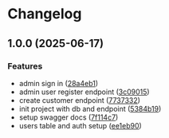 # Changelog

## 1.0.0 (2025-06-17)


### Features

* admin sign in ([28a4eb1](https://github.com/andras-szesztai/dvd_rental_api_go/commit/28a4eb1777f78e71fac30b383471de46b24ca11a))
* admin user register endpoint ([3c09015](https://github.com/andras-szesztai/dvd_rental_api_go/commit/3c090157dd09f579a198107679e5e82939127ee3))
* create customer endpoint ([7737332](https://github.com/andras-szesztai/dvd_rental_api_go/commit/773733254908d82474756def3b8e3cbea387beb3))
* init project with db and endpoint ([5384b19](https://github.com/andras-szesztai/dvd_rental_api_go/commit/5384b196873b22e86067d1b7139010a1a0dfe719))
* setup swagger docs ([7f114c7](https://github.com/andras-szesztai/dvd_rental_api_go/commit/7f114c700142a6197bb2b36b9599d27e9e55c4f8))
* users table and auth setup ([ee1eb90](https://github.com/andras-szesztai/dvd_rental_api_go/commit/ee1eb900065f6eece6f1660c965e992a888f7ee1))
